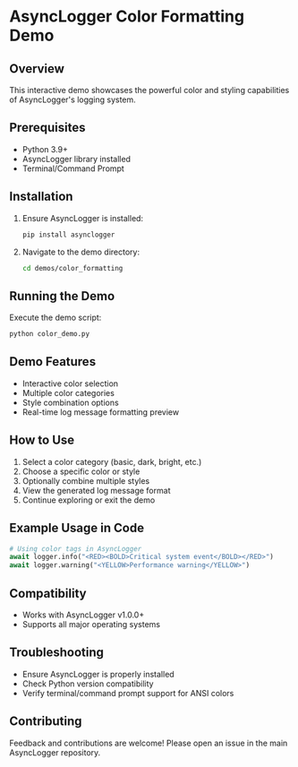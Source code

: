 # AsyncLogger Color Formatting Demo

## Overview
This interactive demo showcases the powerful color and styling capabilities of AsyncLogger's logging system.

## Prerequisites
- Python 3.9+
- AsyncLogger library installed
- Terminal/Command Prompt

## Installation
1. Ensure AsyncLogger is installed:
   ```bash
   pip install asynclogger
   ```

2. Navigate to the demo directory:
   ```bash
   cd demos/color_formatting
   ```

## Running the Demo
Execute the demo script:
```bash
python color_demo.py
```

## Demo Features
- Interactive color selection
- Multiple color categories
- Style combination options
- Real-time log message formatting preview

## How to Use
1. Select a color category (basic, dark, bright, etc.)
2. Choose a specific color or style
3. Optionally combine multiple styles
4. View the generated log message format
5. Continue exploring or exit the demo

## Example Usage in Code
```python
# Using color tags in AsyncLogger
await logger.info("<RED><BOLD>Critical system event</BOLD></RED>")
await logger.warning("<YELLOW>Performance warning</YELLOW>")
```

## Compatibility
- Works with AsyncLogger v1.0.0+
- Supports all major operating systems

## Troubleshooting
- Ensure AsyncLogger is properly installed
- Check Python version compatibility
- Verify terminal/command prompt support for ANSI colors

## Contributing
Feedback and contributions are welcome! Please open an issue in the main AsyncLogger repository.